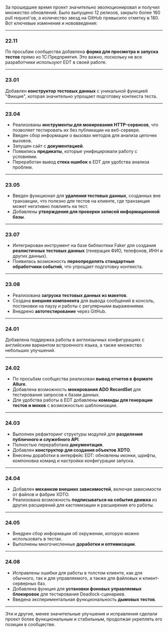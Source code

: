 За прошедшее время проект значительно эволюционировал и получил множество обновлений. Было выпущено 12 релизов, закрыто более 160 pull request'ов, а количество звезд на GitHub превысило отметку в 180. Вот ключевые изменения и нововведения:

---

### **22.11**

По просьбам сообщества добавлена **форма для просмотра и запуска тестов** прямо из 1С:Предприятия. Это важно, поскольку не все разработчики используют EDT в своей работе.

---

### **23.01**

Добавлен **конструктор тестовых данных** с уникальной функцией "Фикция", которая значительно упрощает подготовку контекста теста.

---

### **23.04**

- Реализованы **инструменты для мокирования HTTP-сервисов**, что позволяет тестировать их без публикации на веб-сервере.
- Введен сбор информации о вызовах методов для анализа цепочек вызовов.
- Запущен сайт с **документацией**.
- Появились **предикаты**, которые унифицировали работу с условиями.
- Переработан вывод **стека ошибок** в EDT для удобства анализа проблем.

---

### **23.05**

- Введен функционал для **удаления тестовых данных**, созданных вне транзакции, что полезно для тестов на клиенте, где транзакция может негативно повлиять на тест.
- Добавлены **утверждения для проверки записей информационной базы**.

---

### **23.07**

- Интегрирован инструмент на базе библиотеки Faker для создания **реалистичных тестовых данных** (генерация ФИО, телефонов, ИНН и других данных).
- Появилась возможность **переопределять стандартные обработчики событий**, что упрощает подготовку контекста.

---

### **23.08**

- Реализована **загрузка тестовых данных из макетов**.
- Создана **внешняя компонента** для вывода сообщений в консоль, постановки на паузу и работы с регулярными выражениями.
- Внедрено **автотестирование** через GitHub.

---

### **24.01**

Добавлена поддержка работы в англоязычных конфигурациях с английским вариантом встроенного языка, а также множество небольших улучшений.

---

### **24.02**

- По просьбам сообщества реализован **вывод отчетов в формате Allure**.
- Добавлена возможность **мокирования ADO RecordSet** для тестирования запросов к базам данных.
- Для удобства работы в EDT добавлены **команды для генерации тестов и моков** с возможностью шаблонизации.

---

### **24.03**

- Выполнен рефакторинг структуры модулей для **разделения публичного и служебного API**.
- Полностью переработана **документация**.
- Добавлен **конструктор для создания объектов XDTO**.
- Внесены доработки в интерфейс EDT: обновлены иконки, шрифты, компоновка команд и настройки конфигурации запуска.

---

### **24.04**

- Добавлен **механизм внешних зависимостей**, включая зависимости от файлов и фабрик XDTO.
- Реализована возможность **подписываться на события движка** из других расширений для кастомизации и расширения его работы.

---

### **24.05**

- Внедрен сбор информации об окружении, которую можно использовать в тестах.
- Выполнены многочисленные **доработки и оптимизации**.

---

### **24.08**

- Исправлены ошибки для работы в толстом клиенте, как для обычного, так и для управляемого, а также для файловых и клиент-серверных баз.
- Добавлена функция для **установки фоновых управляемых блокировок** для тестирования Deadlock-сценариев.
- Введена экспериментальная функциональность **дымовых тестов**.

---

Эти и другие, менее значительные улучшения и исправления сделали проект более функциональным и стабильным, продолжая укреплять его позиции в сообществе.